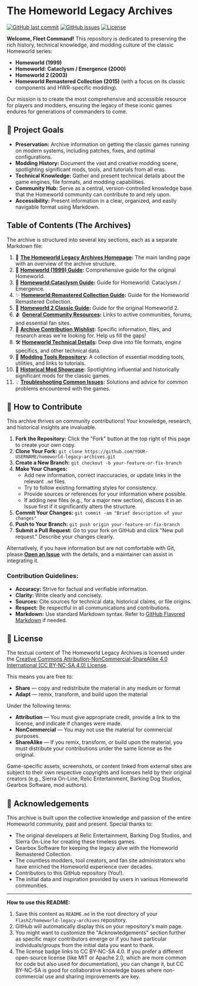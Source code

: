 # The Homeworld Legacy Archives

[![GitHub last commit](https://img.shields.io/github/last-commit/FlashZ/homeworld-legacy-archives)](https://github.com/FlashZ/homeworld-legacy-archives/commits/main)
[![GitHub issues](https://img.shields.io/github/issues/FlashZ/homeworld-legacy-archives)](https://github.com/FlashZ/homeworld-legacy-archives/issues)
[![License](https://img.shields.io/badge/license-CC--BY--NC--SA%204.0-blue)](https://creativecommons.org/licenses/by-nc-sa/4.0/)

**Welcome, Fleet Command!** This repository is dedicated to preserving the rich history, technical knowledge, and modding culture of the classic Homeworld series:

*   **Homeworld (1999)**
*   **Homeworld: Cataclysm / Emergence (2000)**
*   **Homeworld 2 (2003)**
*   **Homeworld Remastered Collection (2015)** (with a focus on its classic components and HWR-specific modding).

Our mission is to create the most comprehensive and accessible resource for players and modders, ensuring the legacy of these iconic games endures for generations of commanders to come.

## 🚀 Project Goals

*   **Preservation:** Archive information on getting the classic games running on modern systems, including patches, fixes, and optimal configurations.
*   **Modding History:** Document the vast and creative modding scene, spotlighting significant mods, tools, and tutorials from all eras.
*   **Technical Knowledge:** Gather and present technical details about the game engines, file formats, and modding capabilities.
*   **Community Hub:** Serve as a central, version-controlled knowledge base that the Homeworld community can contribute to and rely upon.
*   **Accessibility:** Present information in a clear, organized, and easily navigable format using Markdown.

##  Table of Contents (The Archives)

The archive is structured into several key sections, each as a separate Markdown file:

1.  📄 **[The Homeworld Legacy Archives Homepage](docs/00_The_Homeworld_Legacy_Archives_Homepage.md):** The main landing page with an overview of the archive structure.
2.  🚀 **[Homeworld (1999) Guide](docs/01_Homeworld_1999_Guide.md):** Comprehensive guide for the original Homeworld.
3.  👾 **[Homeworld:Cataclysm Guide](docs/02_Homeworld_Cataclysm_Guide.md):** Guide for Homeworld: Cataclysm / Emergence.
4.  ✨ **[Homeworld:Remastered Collection Guide](docs/03_Homeworld_Remastered_Collection_Guide.md):** Guide for the Homeworld Remastered Collection.
5.  🌌 **[Homeworld 2 Classic Guide](docs/04_Homeworld_2_Classic_Guide.md):** Guide for the original Homeworld 2.
6.  🫂 **[General Community Resources](docs/05_General_Community_Resources.md):** Links to active communities, forums, and essential fan sites.
7.  📝 **[Archive Contribution Wishlist](docs/06_Archive_Contribution_Wishlist.md):** Specific information, files, and research areas we're looking for. Help us fill the gaps!
8.  🛠️ **[Homeworld Technical Details](docs/07_Homeworld_Technical_Details.md):** Deep dive into file formats, engine specifics, and other technical data.
9.  🔧 **[Modding Tools Repository](docs/08_Modding_Tools_Repository.md):** A collection of essential modding tools, utilities, and links to tutorials.
10. 🌟 **[Historical Mod Showcase](docs/09_Historical_Mod_Showcase.md):** Spotlighting influential and historically significant mods for the classic games.
11. 💡 **[Troubleshooting Common Issues](docs/10_Troubleshooting_Common_Issues.md):** Solutions and advice for common problems encountered with the games.

## 🤝 How to Contribute

This archive thrives on community contributions! Your knowledge, research, and historical insights are invaluable.

1.  **Fork the Repository:** Click the "Fork" button at the top right of this page to create your own copy.
2.  **Clone Your Fork:** `git clone https://github.com/YOUR-USERNAME/homeworld-legacy-archives.git`
3.  **Create a New Branch:** `git checkout -b your-feature-or-fix-branch`
4.  **Make Your Changes:**
    *   Add new information, correct inaccuracies, or update links in the relevant `.md` files.
    *   Try to follow existing formatting styles for consistency.
    *   Provide sources or references for your information where possible.
    *   If adding new files (e.g., for a major new section), discuss it in an Issue first if it significantly alters the structure.
5.  **Commit Your Changes:** `git commit -am "Brief description of your changes"`
6.  **Push to Your Branch:** `git push origin your-feature-or-fix-branch`
7.  **Submit a Pull Request:** Go to your fork on GitHub and click "New pull request." Describe your changes clearly.

Alternatively, if you have information but are not comfortable with Git, please **[Open an Issue](https://github.com/FlashZ/homeworld-legacy-archives/issues)** with the details, and a maintainer can assist in integrating it.

### Contribution Guidelines:

*   **Accuracy:** Strive for factual and verifiable information.
*   **Clarity:** Write clearly and concisely.
*   **Sources:** Cite sources for technical data, historical claims, or file origins.
*   **Respect:** Be respectful in all communications and contributions.
*   **Markdown:** Use standard Markdown syntax. Refer to [GitHub Flavored Markdown](https://guides.github.com/features/mastering-markdown/) if needed.

## 📜 License

The textual content of The Homeworld Legacy Archives is licensed under the [Creative Commons Attribution-NonCommercial-ShareAlike 4.0 International (CC BY-NC-SA 4.0) License](https://creativecommons.org/licenses/by-nc-sa/4.0/).

This means you are free to:
*   **Share** — copy and redistribute the material in any medium or format
*   **Adapt** — remix, transform, and build upon the material

Under the following terms:
*   **Attribution** — You must give appropriate credit, provide a link to the license, and indicate if changes were made.
*   **NonCommercial** — You may not use the material for commercial purposes.
*   **ShareAlike** — If you remix, transform, or build upon the material, you must distribute your contributions under the same license as the original.

Game-specific assets, screenshots, or content linked from external sites are subject to their own respective copyrights and licenses held by their original creators (e.g., Sierra On-Line, Relic Entertainment, Barking Dog Studios, Gearbox Software, mod authors).

## 🙏 Acknowledgements

This archive is built upon the collective knowledge and passion of the entire Homeworld community, past and present. Special thanks to:

*   The original developers at Relic Entertainment, Barking Dog Studios, and Sierra On-Line for creating these timeless games.
*   Gearbox Software for keeping the legacy alive with the Homeworld Remastered Collection.
*   The countless modders, tool creators, and fan site administrators who have enriched the Homeworld experience over decades.
*   Contributors to this GitHub repository (You!).
*   The initial data and inspiration provided by users in various Homeworld communities.

---

**How to use this README:**
1.  Save this content as `README.md` in the root directory of your `FlashZ/homeworld-legacy-archives` repository.
2.  GitHub will automatically display this on your repository's main page.
3.  You might want to customize the "Acknowledgements" section further as specific major contributors emerge or if you have particular individuals/groups from the initial data you want to thank.
4.  The license badge links to CC BY-NC-SA 4.0. If you prefer a different open-source license (like MIT or Apache 2.0, which are more common for code but also used for documentation), you can change it, but CC BY-NC-SA is good for collaborative knowledge bases where non-commercial use and sharing improvements are key.